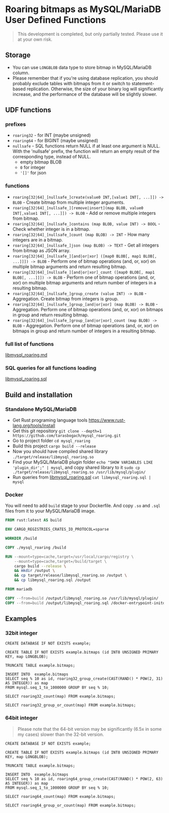 # Roaring bitmaps as MySQL/MariaDB User Defined Functions

> This development is completed, but only partially tested. Please use it at your own risk.

## Storage
* You can use `LONGBLOB` data type to store bitmap in MySQL/MariaDB column.
* Please remember that if you're using database replication,
you should probably exclude tables with bitmaps from it or switch to statement-based replication.
Otherwise, the size of your binary log will significantly increase,
and the performance of the database will be slightly slower.

## UDF functions

### prefixes

* `roaring32` - for INT (maybe unsigned)
* `roaring64` - for BIGINT (maybe unsigned)
* `nullsafe` - SQL functions return NULL if at least one argument is NULL.
With the 'nullsafe' prefix, the function will return an empty result of the corresponding type, instead of NULL.
  * empty bitmap BLOB
  * `0` for integer
  * `'[]'` for json

### functions

* `roaring[32|64]_[nullsafe_]create(value0 INT,[value1 INT[, ...]]) -> BLOB` - Create bitmap from multiple integer arguments.
* `roaring[32|64]_[nullsafe_][remove|insert](map BLOB, value0 INT[,value1 INT[, ...]]) -> BLOB` - Add or remove multiple integers from bitmap.
* `roaring[32|64]_[nullsafe_]contains (map BLOB, value INT) -> BOOL` - Check whether integer is in a bitmap.
* `roaring[32|64]_[nullsafe_]count (map BLOB) -> INT` - How many integers are in a bitmap.
* `roaring[32|64]_[nullsafe_]json (map BLOB) -> TEXT` - Get all integers from bitmap as JSON array.
* `roaring[32|64]_[nullsafe_][and|or|xor] ([map0 BLOB[, map1 BLOB[, ...]]]) -> BLOB` - Perform one of bitmap operations (and, or, xor) on multiple bitmap arguments and return resulting bitmap.
* `roaring[32|64]_[nullsafe_][and|or|xor]_count ([map0 BLOB[, map1 BLOB[, ...]]]) -> BLOB` - Perform one of bitmap operations (and, or, xor) on multiple bitmap arguments and return number of integers in a resulting bitmap.
* `roaring[32|64]_[nullsafe_]group_create (value INT) -> BLOB` - Aggregation. Create bitmap from integers is group.
* `roaring[32|64]_[nullsafe_]group_[and|or|xor] (map BLOB) -> BLOB` - Aggregation. Perform one of bitmap operations (and, or, xor) on bitmaps in group and return resulting bitmap.
* `roaring[32|64]_[nullsafe_]group_[and|or|xor]_count (map BLOB) -> BLOB` - Aggregation. Perform one of bitmap operations (and, or, xor) on bitmaps in group and return number of integers in a resulting bitmap.

### full list of functions
[libmysql_roaring.md](libmysql_roaring.md)

### SQL queries for all functions loading
[libmysql_roaring.sql](libmysql_roaring.sql)

## Build and installation

### Standalone MySQL/MariaDB

* Get Rust programing language tools https://www.rust-lang.org/tools/install
* Get this git repository `git clone --depth=1 https://github.com/tarasbogach/mysql_roaring.git`
* Go to project folder `cd mysql_roaring`
* Build this project `cargo build --release`
* Now you should have compiled shared library `./target/release/libmysql_roaring.so`
* Find your MySQL/MariaDB plugin folder `echo "SHOW VARIABLES LIKE 'plugin_dir';" | mysql`,
and copy shared library to it `sudo cp ./target/release/libmysql_roaring.so /usr/lib/mysql/plugin/`
* Run queries from [libmysql_roaring.sql](libmysql_roaring.sql) `cat libmysql_roaring.sql | mysql`

### Docker

You will need to add `build` stage to your Dockerfile.
And copy `.so` and `.sql` files from it to your MySQL/MariaDB image.

```Dockerfile
FROM rust:latest AS build

ENV CARGO_REGISTRIES_CRATES_IO_PROTOCOL=sparse

WORKDIR /build

COPY ./mysql_roaring /build

RUN --mount=type=cache,target=/usr/local/cargo/registry \
    --mount=type=cache,target=/build/target \
    cargo build --release \
    && mkdir /output \
    && cp target/release/libmysql_roaring.so /output \
    && cp libmysql_roaring.sql /output

FROM mariadb

COPY --from=build /output/libmysql_roaring.so /usr/lib/mysql/plugin/
COPY --from=build /output/libmysql_roaring.sql /docker-entrypoint-initdb.d/
```

## Examples

### 32bit integer

```mariadb
CREATE DATABASE IF NOT EXISTS example;

CREATE TABLE IF NOT EXISTS example.bitmaps (id INT8 UNSIGNED PRIMARY KEY, map LONGBLOB);

TRUNCATE TABLE example.bitmaps;

INSERT INTO  example.bitmaps
SELECT seq % 10 as id, roaring32_group_create(CAST(RAND() * POW(2, 31) AS INTEGER)) as map
FROM mysql.seq_1_to_1000000 GROUP BY seq % 10;

SELECT roaring32_count(map) FROM example.bitmaps;

SELECT roaring32_group_or_count(map) FROM example.bitmaps;
```

### 64bit integer

> Please note that the 64-bit version may be significantly (6.5x in some my cases) slower than the 32-bit version.

```mariadb
CREATE DATABASE IF NOT EXISTS example;

CREATE TABLE IF NOT EXISTS example.bitmaps (id INT8 UNSIGNED PRIMARY KEY, map LONGBLOB);

TRUNCATE TABLE example.bitmaps;

INSERT INTO  example.bitmaps
SELECT seq % 10 as id, roaring64_group_create(CAST(RAND() * POW(2, 63) AS INTEGER)) as map
FROM mysql.seq_1_to_1000000 GROUP BY seq % 10;

SELECT roaring64_count(map) FROM example.bitmaps;

SELECT roaring64_group_or_count(map) FROM example.bitmaps;
```
